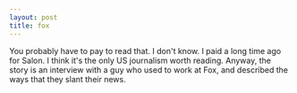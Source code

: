 ```yaml
---
layout: post
title: fox 
---
```

<p>You probably have to pay to read that. I don't know. I paid a long time ago for Salon. I think it's the only US journalism worth reading. Anyway, the story is an interview with a guy who used to work at Fox, and described the ways that they slant their news. </p>
